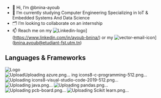 - 👋 Hi, I’m @bnina-ayoub
- 🌱 I’m currently studying Computer Engineering Specializing in IoT & Embedded Systems And Data Science
- 🗂️ I’m looking to collaborate on an internship
- 📫 Reach me on my ![Linkedin-logo](https://github.com/bnina-ayoub/bnina-ayoub/assets/94785911/4bec3871-3da2-4d2b-b620-c8ed46851b8e)](https://www.linkedin.com/in/ayoub-bnina/) or my ![vector-email-icon](https://github.com/bnina-ayoub/bnina-ayoub/assets/94785911/ba9a23ab-b017-47cd-8241-1db45b6a697c)](bnina.ayoub@etudiant-fst.utm.tn)

## Languages & Frameworks
![Logo](https://camo.githubusercontent.com/7027d600ec17ac3977aaf427063f446c82834cfaab188e9d81f09d8971beb5f9/68747470733a2f2f696d672e69636f6e73382e636f6d2f636f6c6f722f34382f3030303030302f7261737062657272792d70692e706e67)
![Upload![Uploading azure.png…]()
ing icons8-c-programming-512.png…]()
![Uploading icons8-visual-studio-code-2019-512.png…]()
![Uploading java.png…]()
![Uploading pandas.png…]()
![Uploading pcb-board.png…]()
![Uploading Scikit learn.png…]()


<!---
bnina-ayoub/bnina-ayoub is a ✨ special ✨ repository because its `README.md` (this file) appears on your GitHub profile.
You can click the Preview link to take a look at your changes.
--->
